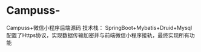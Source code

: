 # Campuss-
Campuss+微信小程序后端源码
技术栈：
SpringBoot+Mybatis+Druid+Mysql
配置了Https协议，实现数据传输加密并与前端微信小程序接轨，最终实现所有功能
